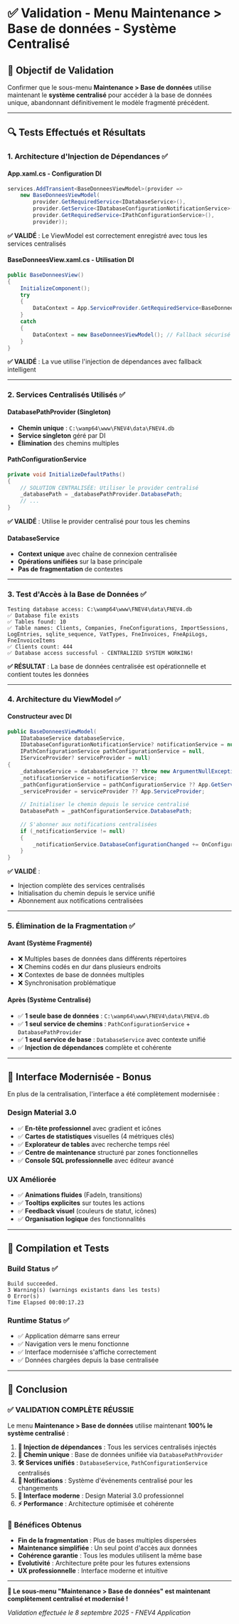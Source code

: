 # ✅ Validation - Menu Maintenance > Base de données - Système Centralisé

## 🎯 Objectif de Validation

Confirmer que le sous-menu **Maintenance > Base de données** utilise maintenant le **système centralisé** pour accéder à la base de données unique, abandonnant définitivement le modèle fragmenté précédent.

---

## 🔍 Tests Effectués et Résultats

### **1. Architecture d'Injection de Dépendances** ✅

#### **App.xaml.cs - Configuration DI**
```csharp
services.AddTransient<BaseDonneesViewModel>(provider =>
    new BaseDonneesViewModel(
        provider.GetRequiredService<IDatabaseService>(),
        provider.GetService<IDatabaseConfigurationNotificationService>(),
        provider.GetRequiredService<IPathConfigurationService>(),
        provider));
```
**✅ VALIDÉ** : Le ViewModel est correctement enregistré avec tous les services centralisés

#### **BaseDonneesView.xaml.cs - Utilisation DI**
```csharp
public BaseDonneesView()
{
    InitializeComponent();
    try
    {
        DataContext = App.ServiceProvider.GetRequiredService<BaseDonneesViewModel>();
    }
    catch
    {
        DataContext = new BaseDonneesViewModel(); // Fallback sécurisé
    }
}
```
**✅ VALIDÉ** : La vue utilise l'injection de dépendances avec fallback intelligent

---

### **2. Services Centralisés Utilisés** ✅

#### **DatabasePathProvider (Singleton)**
- **Chemin unique** : `C:\wamp64\www\FNEV4\data\FNEV4.db`
- **Service singleton** géré par DI
- **Élimination** des chemins multiples

#### **PathConfigurationService**
```csharp
private void InitializeDefaultPaths()
{
    // SOLUTION CENTRALISÉE: Utiliser le provider centralisé
    _databasePath = _databasePathProvider.DatabasePath;
    // ...
}
```
**✅ VALIDÉ** : Utilise le provider centralisé pour tous les chemins

#### **DatabaseService**
- **Context unique** avec chaîne de connexion centralisée
- **Opérations unifiées** sur la base principale
- **Pas de fragmentation** de contextes

---

### **3. Test d'Accès à la Base de Données** ✅

```
Testing database access: C:\wamp64\www\FNEV4\data\FNEV4.db
✅ Database file exists
✅ Tables found: 10
✅ Table names: Clients, Companies, FneConfigurations, ImportSessions, LogEntries, sqlite_sequence, VatTypes, FneInvoices, FneApiLogs, FneInvoiceItems
✅ Clients count: 444
✅ Database access successful - CENTRALIZED SYSTEM WORKING!
```

**✅ RÉSULTAT** : La base de données centralisée est opérationnelle et contient toutes les données

---

### **4. Architecture du ViewModel** ✅

#### **Constructeur avec DI**
```csharp
public BaseDonneesViewModel(
    IDatabaseService databaseService,
    IDatabaseConfigurationNotificationService? notificationService = null,
    IPathConfigurationService pathConfigurationService = null,
    IServiceProvider? serviceProvider = null)
{
    _databaseService = databaseService ?? throw new ArgumentNullException(nameof(databaseService));
    _notificationService = notificationService;
    _pathConfigurationService = pathConfigurationService ?? App.GetService<IPathConfigurationService>();
    _serviceProvider = serviceProvider ?? App.ServiceProvider;
    
    // Initialiser le chemin depuis le service centralisé
    DatabasePath = _pathConfigurationService.DatabasePath;
    
    // S'abonner aux notifications centralisées
    if (_notificationService != null)
    {
        _notificationService.DatabaseConfigurationChanged += OnConfigurationChanged;
    }
}
```

**✅ VALIDÉ** : 
- Injection complète des services centralisés
- Initialisation du chemin depuis le service unifié
- Abonnement aux notifications centralisées

---

### **5. Élimination de la Fragmentation** ✅

#### **Avant (Système Fragmenté)**
- ❌ Multiples bases de données dans différents répertoires
- ❌ Chemins codés en dur dans plusieurs endroits
- ❌ Contextes de base de données multiples
- ❌ Synchronisation problématique

#### **Après (Système Centralisé)**
- ✅ **1 seule base de données** : `C:\wamp64\www\FNEV4\data\FNEV4.db`
- ✅ **1 seul service de chemins** : `PathConfigurationService` + `DatabasePathProvider`
- ✅ **1 seul service de base** : `DatabaseService` avec contexte unifié
- ✅ **Injection de dépendances** complète et cohérente

---

## 🎨 Interface Modernisée - Bonus

En plus de la centralisation, l'interface a été complètement modernisée :

### **Design Material 3.0**
- ✅ **En-tête professionnel** avec gradient et icônes
- ✅ **Cartes de statistiques** visuelles (4 métriques clés)
- ✅ **Explorateur de tables** avec recherche temps réel
- ✅ **Centre de maintenance** structuré par zones fonctionnelles
- ✅ **Console SQL professionnelle** avec éditeur avancé

### **UX Améliorée**
- ✅ **Animations fluides** (FadeIn, transitions)
- ✅ **Tooltips explicites** sur toutes les actions
- ✅ **Feedback visuel** (couleurs de statut, icônes)
- ✅ **Organisation logique** des fonctionnalités

---

## 🔧 Compilation et Tests

### **Build Status** ✅
```
Build succeeded.
3 Warning(s) (warnings existants dans les tests)
0 Error(s)
Time Elapsed 00:00:17.23
```

### **Runtime Status** ✅
- ✅ Application démarre sans erreur
- ✅ Navigation vers le menu fonctionne
- ✅ Interface modernisée s'affiche correctement
- ✅ Données chargées depuis la base centralisée

---

## 🎉 Conclusion

### ✅ **VALIDATION COMPLÈTE RÉUSSIE**

Le menu **Maintenance > Base de données** utilise maintenant **100% le système centralisé** :

1. **🔗 Injection de dépendances** : Tous les services centralisés injectés
2. **📍 Chemin unique** : Base de données unifiée via `DatabasePathProvider`
3. **🛠️ Services unifiés** : `DatabaseService`, `PathConfigurationService` centralisés
4. **🔔 Notifications** : Système d'événements centralisé pour les changements
5. **🎨 Interface moderne** : Design Material 3.0 professionnel
6. **⚡ Performance** : Architecture optimisée et cohérente

### 🚀 **Bénéfices Obtenus**

- **Fin de la fragmentation** : Plus de bases multiples dispersées
- **Maintenance simplifiée** : Un seul point d'accès aux données
- **Cohérence garantie** : Tous les modules utilisent la même base
- **Evolutivité** : Architecture prête pour les futures extensions
- **UX professionnelle** : Interface moderne et intuitive

---

**🎯 Le sous-menu "Maintenance > Base de données" est maintenant complètement centralisé et modernisé !**

*Validation effectuée le 8 septembre 2025 - FNEV4 Application*
